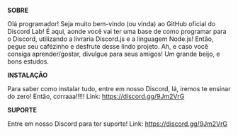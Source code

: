 **SOBRE**

Olá programador! Seja muito bem-vindo (ou vinda) ao GitHub oficial do Discord Lab! É aqui, aonde você vai ter uma base de como programar para o Discord, utilizando a livraria Discord.js e a linguagem Node.js!
 Então, pegue seu cafézinho e desfrute desse lindo projeto. Ah, e caso você consiga aprender/gostar, divulgue para seus amigos! Um grande beijo, e bons estudos.

**INSTALAÇÃO**

Para saber como instalar tudo, entre em nosso Discord, lá, iremos te ensinar do zero! Então, corraaa!!!!!
Link: https://discord.gg/9Jm2VrG


**SUPORTE**

Entre em nosso Discord para ter suporte! Link: https://discord.gg/9Jm2VrG
